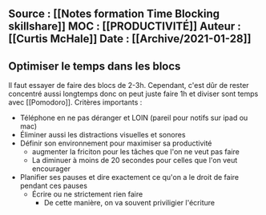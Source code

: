 Source : [[Notes formation Time Blocking skillshare]]
MOC : [[PRODUCTIVITÉ]]
Auteur : [[Curtis McHale]]
Date : [[Archive/2021-01-28]]
---

## Optimiser le temps dans les blocs
Il faut essayer de faire des blocs de 2-3h.
Cependant, c'est dûr de rester concentré aussi longtemps donc on peut juste faire 1h et diviser sont temps avec [[Pomodoro]].
Critères importants : 
- Téléphone en ne pas déranger et LOIN (pareil pour notifs sur ipad ou mac)
- Éliminer aussi les distractions visuelles et sonores
- Définir son environnement pour maximiser sa productivité 
	- augmenter la friciton pour les tâches que l'on ne veut pas faire
	- La diminuer à moins de 20 secondes pour celles que l'on veut encourager
- Planifier ses pauses et dire exactement ce qu'on a le droit de faire pendant ces pauses
	- Écrire ou ne strictement rien faire
		- De cette manière, on va souvent priviligier l'écriture